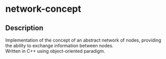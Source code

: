 # network-concept

## Description
Implementation of the concept of an abstract network of nodes, providing the ability to exchange information between nodes.\
Written in C++ using object-oriented paradigm.
